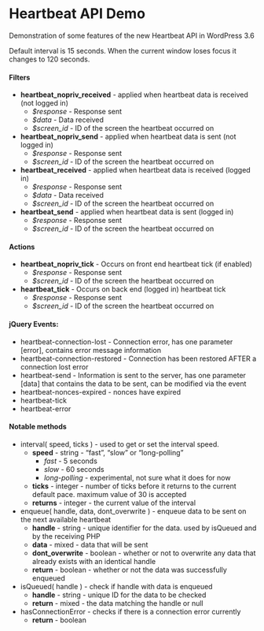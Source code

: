 Heartbeat API Demo
=====================

Demonstration of some features of the new Heartbeat API in WordPress 3.6

Default interval is 15 seconds.  When the current window loses focus it changes to 120 seconds.

#### Filters

* **heartbeat_nopriv_received** - applied when heartbeat data is received (not logged in)
  - *$response* - Response sent
  - *$data* - Data received
  - *$screen_id* - ID of the screen the heartbeat occurred on
* **heartbeat_nopriv_send** - applied when heartbeat data is sent (not logged in)
  - *$response* - Response sent
  - *$screen_id* - ID of the screen the heartbeat occurred on
* **heartbeat_received** - applied when heartbeat data is received (logged in)
  - *$response* - Response sent
  - *$data* - Data received
  - *$screen_id* - ID of the screen the heartbeat occurred on
* **heartbeat_send** - applied when heartbeat data is sent (logged in)
  - *$response* - Response sent
  - *$screen_id* - ID of the screen the heartbeat occurred on

#### Actions

* **heartbeat_nopriv_tick** - Occurs on front end heartbeat tick (if enabled)
  - *$response* - Response sent
  - *$screen_id* - ID of the screen the heartbeat occurred on
* **heartbeat_tick** - Occurs on back end (logged in) heartbeat tick
  - *$response* - Response sent
  - *$screen_id* - ID of the screen the heartbeat occurred on

#### jQuery Events:

* heartbeat-connection-lost - Connection error, has one parameter [error], contains error message information
* heartbeat-connection-restored - Connection has been restored AFTER a connection lost error
* heartbeat-send - Information is sent to the server, has one parameter [data] that contains the data to be sent, can be modified via the event
* heartbeat-nonces-expired - nonces have expired
* heartbeat-tick
* heartbeat-error

#### Notable methods

* interval( speed, ticks ) - used to get or set the interval speed.
    * **speed** - string - “fast”, “slow” or “long-polling”
      * *fast* - 5 seconds
      * *slow* - 60 seconds
      * *long-polling* - experimental, not sure what it does for now
  - **ticks** - integer - number of ticks before it returns to the current default pace.  maximum value of 30 is accepted
  - **returns** - integer - the current value of the interval
* enqueue( handle, data, dont_overwrite ) - enqueue data to be sent on the next available heartbeat
    * **handle** - string - unique identifier for the data.  used by isQueued and by the receiving PHP
    * **data** - mixed - data that will be sent
    * **dont_overwrite** - boolean - whether or not to overwrite any data that already exists with an identical handle
    * **return** - boolean - whether or not the data was successfully enqueued
* isQueued( handle ) - check if handle with data is enqueued
    * **handle** - string - unique ID for the data to be checked
    * **return** - mixed - the data matching the handle or null
* hasConnectionError - checks if there is a connection error currently
    * **return** - boolean
